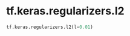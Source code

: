 <div itemscope itemtype="http://developers.google.com/ReferenceObject">
<meta itemprop="name" content="tf.keras.regularizers.l2" />
<meta itemprop="path" content="Stable" />
</div>

# tf.keras.regularizers.l2

``` python
tf.keras.regularizers.l2(l=0.01)
```

